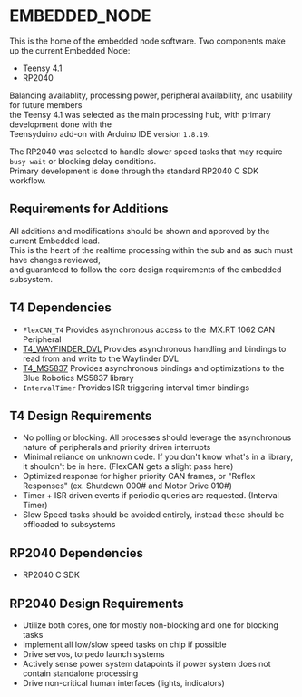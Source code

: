 # EMBEDDED_NODE
This is the home of the embedded node software. 
Two components make up the current Embedded Node:
- Teensy 4.1
- RP2040
  
Balancing availablity, processing power, peripheral availability, and usability for future members  
the Teensy 4.1 was selected as the main processing hub, with primary development done with the  
Teensyduino add-on with Arduino IDE version `1.8.19`.  
  
The RP2040 was selected to handle slower speed tasks that may require `busy wait` or blocking delay conditions.  
Primary development is done through the standard RP2040 C SDK workflow.
  
  
## Requirements for Additions
All additions and modifications should be shown and approved by the current Embedded lead.  
This is the heart of the realtime processing within the sub and as such must have changes reviewed,  
and guaranteed to follow the core design requirements of the embedded subsystem.
  
  
## T4 Dependencies
- `FlexCAN_T4` Provides asynchronous access to the iMX.RT 1062 CAN Peripheral
- [T4_WAYFINDER_DVL](https://github.com/4n3m4i1/T4_WAYFINDER_DVL) Provides asynchronous handling and bindings to read from and write to the Wayfinder DVL
- [T4_MS5837](https://github.com/4n3m4i1/T4_MS5837) Provides asynchronous bindings and optimizations to the Blue Robotics MS5837 library
- `IntervalTimer` Provides ISR triggering interval timer bindings


## T4 Design Requirements
- No polling or blocking. All processes should leverage the asynchronous nature of peripherals and priority driven interrupts
- Minimal reliance on unknown code. If you don't know what's in a library, it shouldn't be in here. (FlexCAN gets a slight pass here)  
- Optimized response for higher priority CAN frames, or "Reflex Responses" (ex. Shutdown 000# and Motor Drive 010#)
- Timer + ISR driven events if periodic queries are requested. (Interval Timer)
- Slow Speed tasks should be avoided entirely, instead these should be offloaded to subsystems
  
  
## RP2040 Dependencies
- RP2040 C SDK
  
## RP2040 Design Requirements
- Utilize both cores, one for mostly non-blocking and one for blocking tasks
- Implement all low/slow speed tasks on chip if possible
- Drive servos, torpedo launch systems
- Actively sense power system datapoints if power system does not contain standalone processing
- Drive non-critical human interfaces (lights, indicators)
